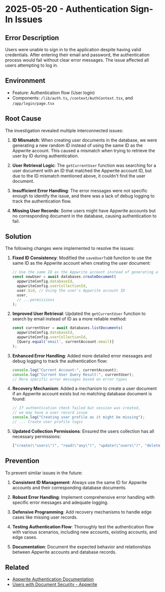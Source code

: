 # 2025-05-20 - Authentication Sign-In Issues

## Error Description
Users were unable to sign in to the application despite having valid credentials. After entering their email and password, the authentication process would fail without clear error messages. The issue affected all users attempting to log in.

## Environment
- Feature: Authentication flow (User login)
- Components: `/lib/auth.ts`, `/context/AuthContext.tsx`, and `/app/login/page.tsx`

## Root Cause
The investigation revealed multiple interconnected issues:

1. **ID Mismatch**: When creating user documents in the database, we were generating a new random ID instead of using the same ID as the Appwrite account. This caused a mismatch when trying to retrieve the user by ID during authentication.

2. **User Retrieval Logic**: The `getCurrentUser` function was searching for a user document with an ID that matched the Appwrite account ID, but due to the ID mismatch mentioned above, it couldn't find the user document.

3. **Insufficient Error Handling**: The error messages were not specific enough to identify the issue, and there was a lack of debug logging to track the authentication flow.

4. **Missing User Records**: Some users might have Appwrite accounts but no corresponding document in the database, causing authentication to fail.

## Solution
The following changes were implemented to resolve the issues:

1. **Fixed ID Consistency**: Modified the `saveUserToDB` function to use the same ID as the Appwrite account when creating the user document:
   ```javascript
   // Use the same ID as the Appwrite account instead of generating a new one
   const newUser = await databases.createDocument(
     appwriteConfig.databaseId,
     appwriteConfig.userCollectionId,
     user.$id, // Using the user's Appwrite account ID
     user,
     // ...permissions
   );
   ```

2. **Improved User Retrieval**: Updated the `getCurrentUser` function to search by email instead of ID as a more reliable method:
   ```javascript
   const currentUser = await databases.listDocuments(
     appwriteConfig.databaseId,
     appwriteConfig.userCollectionId,
     [Query.equal('email', currentAccount.email)]
   );
   ```

3. **Enhanced Error Handling**: Added more detailed error messages and debug logging to track the authentication flow:
   ```javascript
   console.log("Current Account:", currentAccount);
   console.log("Current User Query Result:", currentUser);
   // More specific error messages based on error types
   ```

4. **Recovery Mechanism**: Added a mechanism to create a user document if an Appwrite account exists but no matching database document is found:
   ```javascript
   // If authentication check failed but session was created,
   // we may have a user record issue
   console.log("Creating user profile as it might be missing");
   // ... Create user profile logic
   ```

5. **Updated Collection Permissions**: Ensured the users collection has all necessary permissions:
   ```javascript
   ["create(\"users\")", "read(\"any\")", "update(\"users\")", "delete(\"users\")"]
   ```

## Prevention
To prevent similar issues in the future:

1. **Consistent ID Management**: Always use the same ID for Appwrite accounts and their corresponding database documents.

2. **Robust Error Handling**: Implement comprehensive error handling with specific error messages and adequate logging.

3. **Defensive Programming**: Add recovery mechanisms to handle edge cases like missing user records.

4. **Testing Authentication Flow**: Thoroughly test the authentication flow with various scenarios, including new accounts, existing accounts, and edge cases.

5. **Documentation**: Document the expected behavior and relationships between Appwrite accounts and database records.

## Related
- [Appwrite Authentication Documentation](https://appwrite.io/docs/products/auth)
- [Users with Document Security - Appwrite](https://appwrite.io/docs/products/databases/permissions)